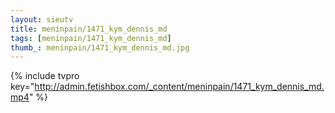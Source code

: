 ```yaml
--- 
layout: sieutv
title: meninpain/1471_kym_dennis_md
tags: [meninpain/1471_kym_dennis_md]
thumb_: meninpain/1471_kym_dennis_md.jpg
---
```

{% include tvpro key="http://admin.fetishbox.com/_content/meninpain/1471_kym_dennis_md.mp4" %} 
